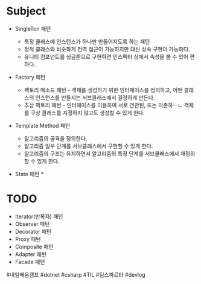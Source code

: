 # Subject 


* SingleTon 패턴
	* 특정 클래스에 인스턴스가 하나만 만들어지도록 하는 패턴
	* 정적 클래스와 비슷하게 전역 접근이 가능하지만 대신 상속 구현이 가능하다.
	* 유니티 컴포넌트를 싱글톤으로 구현하면 인스펙터 상에서 속성을 볼 수 있어 편하다.

* Factory 패턴
	* 팩토리 메소드 패턴 - 객체를 생성하기 위한 인터페이스를 정의하고, 어떤 클래스의 인스턴스를 만들지는 서브클래스에서 결정하게 만든다.
	* 추상 팩토리 패턴 - 인터페이스를 이용하여 서로 연관된, 또는 의존하ㅡㄴ 객체를 구상 클래스를 지정하지 않고도 생성할 수 있게 한다.

* Template Method 패턴
	* 알고리즘의 골격을 정의한다.
	* 알고리즘 일부 단계를 서브클래스에서 구현할 수 있게 한다.
	* 알고리즘의 구조는 유지하면서 알고리즘의 특정 단계를 서브클래스에서 재정의할 수 있게 한다.

* State 패턴
	* 

# TODO
* Iterator(반복자) 패턴
* Observer 패턴
* Decorator 패턴
* Proxy 패턴
* Composite 패턴
* Adapter 패턴
* Facade 패턴

#내일배움캠프 #dotnet #csharp #TIL #팀스파르타 #devlog